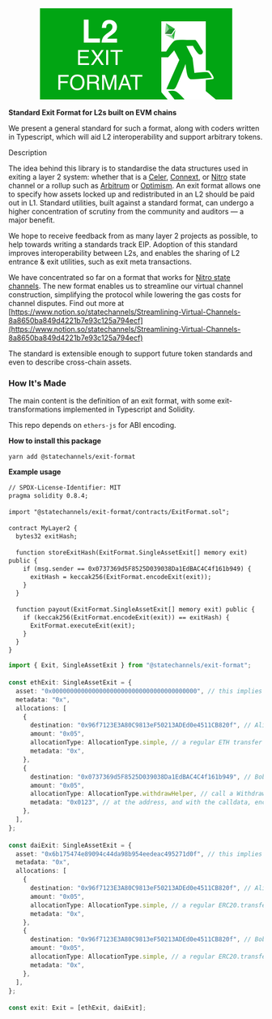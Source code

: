 <p align="center">
  <img src="logo.png" />
</p>

**Standard Exit Format for L2s built on EVM chains**

We present a general standard for such a format, along with coders written in Typescript, which will aid L2 interoperability and support arbitrary tokens.

Description

The idea behind this library is to standardise the data structures used in exiting a layer 2 system: whether that is a [Celer](https://www.celer.network/), [Connext](https://connext.network/), or [Nitro](https://statechannels.org/) state channel or a rollup such as [Arbitrum](https://offchainlabs.com/) or [Optimism](https://optimism.io/). An exit format allows one to specify how assets locked up and redistributed in an L2 should be paid out in L1. Standard utilities, built against a standard format, can undergo a higher concentration of scrutiny from the community and auditors — a major benefit.

We hope to receive feedback from as many layer 2 projects as possible, to help towards writing a standards track EIP. Adoption of this standard improves interoperability between L2s, and enables the sharing of L2 entrance & exit utilities, such as exit meta transactions.

We have concentrated so far on a format that works for [Nitro state channels](https://medium.com/magmo/nitro-protocol-c49b50f59df7). The new format enables us to streamline our virtual channel construction, simplifying the protocol while lowering the gas costs for channel disputes. Find out more at [https://www.notion.so/statechannels/Streamlining-Virtual-Channels-8a8650ba849d4221b7e93c125a794ecf](https://www.notion.so/statechannels/Streamlining-Virtual-Channels-8a8650ba849d4221b7e93c125a794ecf)

The standard is extensible enough to support future token standards and even to describe cross-chain assets.

### How It's Made

The main content is the definition of an exit format, with some exit-transformations implemented in Typescript and Solidity.

This repo depends on `ethers-js` for ABI encoding.

**How to install this package**

```shell
yarn add @statechannels/exit-format
```

**Example usage**

```solidity
// SPDX-License-Identifier: MIT
pragma solidity 0.8.4;

import "@statechannels/exit-format/contracts/ExitFormat.sol";

contract MyLayer2 {
  bytes32 exitHash;

  function storeExitHash(ExitFormat.SingleAssetExit[] memory exit) public {
    if (msg.sender == 0x0737369d5F8525D039038Da1EdBAC4C4f161b949) {
      exitHash = keccak256(ExitFormat.encodeExit(exit));
    }
  }

  function payout(ExitFormat.SingleAssetExit[] memory exit) public {
    if (keccak256(ExitFormat.encodeExit(exit)) == exitHash) {
      ExitFormat.executeExit(exit);
    }
  }
}

```

```typescript
import { Exit, SingleAssetExit } from "@statechannels/exit-format";

const ethExit: SingleAssetExit = {
  asset: "0x0000000000000000000000000000000000000000", // this implies the native token (e.g. ETH)
  metadata: "0x",
  allocations: [
    {
      destination: "0x96f7123E3A80C9813eF50213ADEd0e4511CB820f", // Alice
      amount: "0x05",
      allocationType: AllocationType.simple, // a regular ETH transfer
      metadata: "0x",
    },
    {
      destination: "0x0737369d5F8525D039038Da1EdBAC4C4f161b949", // Bob
      amount: "0x05",
      allocationType: AllocationType.withdrawHelper, // call a WithdrawHelper
      metadata: "0x0123", // at the address, and with the calldata, encoded within
    },
  ],
};

const daiExit: SingleAssetExit = {
  asset: "0x6b175474e89094c44da98b954eedeac495271d0f", // this implies DAI (an ERC20 token)
  metadata: "0x",
  allocations: [
    {
      destination: "0x96f7123E3A80C9813eF50213ADEd0e4511CB820f", // Alice
      amount: "0x05",
      allocationType: AllocationType.simple, // a regular ERC20.transfer
      metadata: "0x",
    },
    {
      destination: "0x96f7123E3A80C9813eF50213ADEd0e4511CB820f", // Bob
      amount: "0x05",
      allocationType: AllocationType.simple, // a regular ERC20.transfer
      metadata: "0x",
    },
  ],
};

const exit: Exit = [ethExit, daiExit];
```
